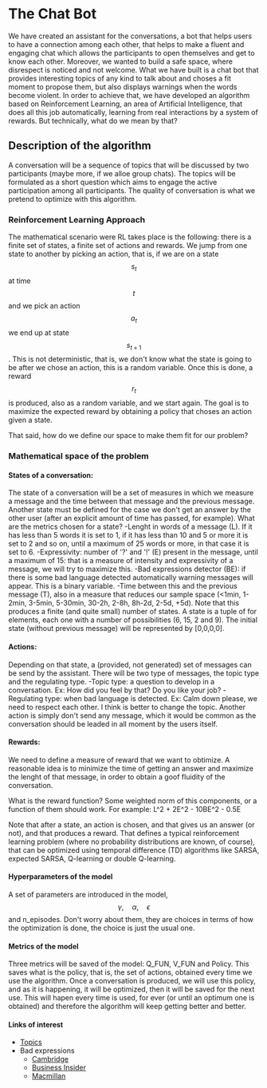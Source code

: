 # The Chat Bot
We have created an assistant for the conversations, a bot that helps users to have a connection among each other, that
helps to make a fluent and engaging chat which allows the participants to open themselves and get to know each other. Moreover,
we wanted to build a safe space, where disrespect is noticed and not welcome. What we have built is a chat bot that provides interesting topics
of any kind to talk about and choses a fit moment to propose them, but also displays warnings when the words become violent.
In order to achieve that, we have developed an algorithm based on Reinforcement Learning, an area of Artificial Intelligence,
that does all this job automatically, learning from real interactions by a system of rewards. But technically, what do we mean by that?

## Description of the algorithm
A conversation will be a sequence of topics that will be discussed by two participants (maybe more, if we alloe group chats).
The topics will be formulated as a short question which aims to engage the active participation among all participants. The quality
of conversation is what we pretend to optimize with this algorithm.

### Reinforcement Learning Approach
The mathematical scenario were RL takes place is the following: there is a finite set of states, a finite set of actions and rewards. We jump from one state to another by picking an action, that is, if we are on a state $$s_t$$ at time $$t$$ and we pick an action $$a_t$$ we end up at state $$s_{t+1}$$. This is not deterministic, that is, we don't know what the state is going to be after we chose an action, this is a random variable. Once this is done,
a reward $$r_t$$ is produced, also as a random variable, and we start again. The goal is to maximize the expected reward by obtaining a policy that choses an action given a state.

That said, how do we define our space to make them fit for our problem?

### Mathematical space of the problem

#### States of a conversation:
The state of a conversation will be a set of measures in which we measure a message and the time between
that message and the previous message. Another state must be defined for the case we don't get an answer by the other user (after an explicit amount
of time has passed, for example). What are the metrics chosen for a state?
-Lenght in words of a message (L). If it has less than 5 words it is set to 1, if it has less than 10 and 5 or more it is set to 2 and so on,
until a maximum of 25 words or more, in that case it is set to 6.
-Expressivity: number of '?' and '!' (E) present in the message, until a maximum of 15: that is a measure of intensity and expressivity of a message, we will try to maximize this.
-Bad expressions detector (BE): if there is some bad language detected automatically warning messages will appear. This is a binary variable.
-Time between this and the previous message (T), also in a measure that reduces our sample space (<1min, 1-2min, 3-5min, 5-30min, 30-2h, 2-8h, 8h-2d, 2-5d, +5d).
Note that this produces a finite (and quite small) number of states.
A state is a tuple of for elements, each one with a number of possibilities (6, 15, 2 and 9). The initial state (without previous message) will be represented by [0,0,0,0].


#### Actions:
Depending on that state, a (provided, not generated) set of messages can be send by the assistant. There will be two type of messages, the topic type
and the regulating type.
-Topic type: a question to develop in a conversation. Ex: How did you feel by that? Do you like your job?
-Regulating type: when bad language is detected. Ex: Calm down please, we need to respect each other. I think is better to change the topic.
Another action is simply don't send any message, which it would be common as the conversation should be leaded in all moment
by the users itself.


#### Rewards:
We need to define a measure of reward that we want to obtimize. A reasonable idea is to minimize the time of getting an answer and
maximize the lenght of that message, in order to obtain a goof fluidity of the conversation.

What is the reward function?
Some weighted norm of this components, or a function of them should work. For example:
L\^2 + 2E\^2 - 10BE\^2 - 0.5E

Note that after a state, an action is chosen, and that gives us an answer (or not), and that produces a reward. That defines a typical reinforcement
learning problem (where no probability distributions are known, of course), that can be optimized using temporal difference (TD) algorithms like
SARSA, expected SARSA, Q-learning or double Q-learning.

#### Hyperparameters of the model
A set of parameters are introduced in the model, $$\gamma,\quad\alpha,\quad\epsilon$$ and n_episodes. Don't worry about them, they are choices in terms of how the optimization is done, the choice is just the usual one.

#### Metrics of the model
Three metrics will be saved of the model: Q_FUN, V_FUN and Policy. This saves what is the policy, that is, the set of actions, obtained every time we use the algorithm. Once a conversation is produced, we will use this policy, and as it is happening, it will be optimized, then it will be saved for the next use. This will hapen every time is used, for ever (or until an optimum one is obtained) and therefore the algorithm will keep getting better and better.

#### Links of interest
- [Topics](https://parade.com/969981/parade/conversation-starters/)
- Bad expressions
    - [Cambridge](https://dictionary.cambridge.org/grammar/british-grammar/swearing-and-taboo-expressions)
    - [Business Insider](https://www.businessinsider.com/offensive-phrases-that-people-still-use-2013-11?r=US&IR=T#1-the-itis-1)
    - [Macmillan](https://www.macmillandictionary.com/thesaurus-category/british/impolite-and-offensive-expressions-used-when-annoyed-or-angry)

